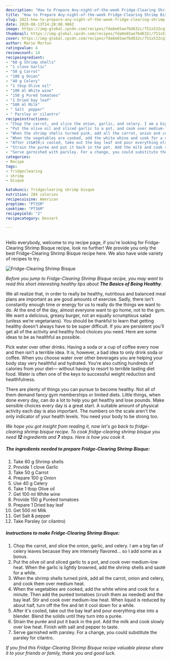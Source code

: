 ```yaml
---
description: "How to Prepare Any-night-of-the-week Fridge-Clearing Shrimp Bisque"
title: "How to Prepare Any-night-of-the-week Fridge-Clearing Shrimp Bisque"
slug: 2821-how-to-prepare-any-night-of-the-week-fridge-clearing-shrimp-bisque
date: 2020-08-13T14:20:00.906Z
image: https://img-global.cpcdn.com/recipes/fda8e65ae7bd632c/751x532cq70/fridge-clearing-shrimp-bisque-recipe-main-photo.jpg
thumbnail: https://img-global.cpcdn.com/recipes/fda8e65ae7bd632c/751x532cq70/fridge-clearing-shrimp-bisque-recipe-main-photo.jpg
cover: https://img-global.cpcdn.com/recipes/fda8e65ae7bd632c/751x532cq70/fridge-clearing-shrimp-bisque-recipe-main-photo.jpg
author: Mario Morton
ratingvalue: 4
reviewcount: 14
recipeingredient:
- "60 g Shrimp shells"
- "1 clove Garlic"
- "50 g Carrot"
- "100 g Onion"
- "40 g Celery"
- "1 tbsp Olive oil"
- "100 ml White wine"
- "150 g Pured tomatoes"
- "1 Dried bay leaf"
- "500 ml Milk"
- " Salt  pepper"
- " Parsley or cilantro"
recipeinstructions:
- "Chop the carrot, and slice the onion, garlic, and celery. I am a big fan of celery leaves because they are intensely flavored... so I add some as a bonus."
- "Put the olive oil and sliced garlic to a pot, and cook over medium-low heat. When the garlic is lightly browned, add the shrimp shells and sauté for a while."
- "When the shrimp shells turned pink, add all the carrot, onion and celery, and cook them over medium heat."
- "When the vegetables are cooked, add the white whine and cook for a minute. Then add the puréed tomatoes (crush them as needed) and the bay leaf. Stir and cook over medium-low heat. When liquid is reduced by about half, turn off the fire and let it cool down for a while."
- "After it&#39;s cooled, take out the bay leaf and pour everything else into a blender. Blend the solids until they turn into a purée."
- "Strain the purée and put it back in the pot. Add the milk and cook slowly over low heat. Finish with salt and pepper to taste."
- "Serve garnished with parsley. For a change, you could substitute the parsley for cilantro."
categories:
- Recipe
tags:
- fridgeclearing
- shrimp
- bisque

katakunci: fridgeclearing shrimp bisque 
nutrition: 284 calories
recipecuisine: American
preptime: "PT35M"
cooktime: "PT36M"
recipeyield: "2"
recipecategory: Dessert

---
```

<br>
Hello everybody, welcome to my recipe page, if you're looking for Fridge-Clearing Shrimp Bisque recipe, look no further! We provide you only the best Fridge-Clearing Shrimp Bisque recipe here. We also have wide variety of recipes to try.
<br>


![Fridge-Clearing Shrimp Bisque](https://img-global.cpcdn.com/recipes/fda8e65ae7bd632c/751x532cq70/fridge-clearing-shrimp-bisque-recipe-main-photo.jpg)

<i>Before you jump to Fridge-Clearing Shrimp Bisque recipe, you may want to read this short interesting healthy tips about <strong>The Basics of Being Healthy</strong>.</i>

We all realize that, in order to really be healthy, nutritious and balanced meal plans are important as are good amounts of exercise. Sadly, there isn't constantly enough time or energy for us to really do the things we want to do. At the end of the day, almost everyone want to go home, not to the gym. We want a delicious, greasy burger, not an equally scrumptious salad (unless we’re vegetarians). You should be thankful to learn that getting healthy doesn't always have to be super difficult. If you are persistent you'll get all of the activity and healthy food choices you need. Here are some ideas to be as healthful as possible.

Pick water over other drinks. Having a soda or a cup of coffee every now and then isn’t a terrible idea. It is, however, a bad idea to only drink soda or coffee. When you choose water over other beverages you are helping your body stay very healthful and hydrated. You’re also cutting hundreds of calories from your diet— without having to resort to terrible tasting diet food. Water is often one of the keys to successful weight reduction and healthfulness.

There are plenty of things you can pursue to become healthy. Not all of them demand fancy gym memberships or limited diets. Little things, when done every day, can do a lot to help you get healthy and lose pounds. Make sensible choices every day is a great start. A suitable amount of physical activity each day is also important. The numbers on the scale aren't the only indicator of your health levels. You need your body to be strong too. 


<i>We hope you got insight from reading it, now let's go back to fridge-clearing shrimp bisque recipe. To cook fridge-clearing shrimp bisque you need <strong>12</strong> ingredients and <strong>7</strong> steps. Here is how you cook it.
</i>

##### The ingredients needed to prepare Fridge-Clearing Shrimp Bisque:

1. Take 60 g Shrimp shells
1. Provide 1 clove Garlic
1. Take 50 g Carrot
1. Prepare 100 g Onion
1. Use 40 g Celery
1. Take 1 tbsp Olive oil
1. Get 100 ml White wine
1. Provide 150 g Puréed tomatoes
1. Prepare 1 Dried bay leaf
1. Get 500 ml Milk
1. Get  Salt &amp; pepper
1. Take  Parsley (or cilantro)


##### Instructions to make Fridge-Clearing Shrimp Bisque:

1. Chop the carrot, and slice the onion, garlic, and celery. I am a big fan of celery leaves because they are intensely flavored... so I add some as a bonus.
1. Put the olive oil and sliced garlic to a pot, and cook over medium-low heat. When the garlic is lightly browned, add the shrimp shells and sauté for a while.
1. When the shrimp shells turned pink, add all the carrot, onion and celery, and cook them over medium heat.
1. When the vegetables are cooked, add the white whine and cook for a minute. Then add the puréed tomatoes (crush them as needed) and the bay leaf. Stir and cook over medium-low heat. When liquid is reduced by about half, turn off the fire and let it cool down for a while.
1. After it&#39;s cooled, take out the bay leaf and pour everything else into a blender. Blend the solids until they turn into a purée.
1. Strain the purée and put it back in the pot. Add the milk and cook slowly over low heat. Finish with salt and pepper to taste.
1. Serve garnished with parsley. For a change, you could substitute the parsley for cilantro.


<i>If you find this Fridge-Clearing Shrimp Bisque recipe valuable please share it to your friends or family, thank you and good luck.</i>
